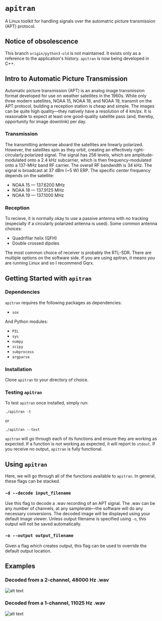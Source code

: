 # ```apitran```
A Linux toolkit for handling signals over the automatric picture transmission (APT) protocol.

## Notice of obsolescence
This branch ```origin/python3-old``` is not maintained. It exists only as a reference to the application's history. ```apitran``` is now being developed in C++.

## Intro to Automatic Picture Transmission
Automatic picture transmission (APT) is an analog image transmission format developed for use on weather satellites in the 1960s. While only three modern satellites, NOAA 15, NOAA 18, and NOAA 19, transmit on the APT protocol, building a reception station is cheap and simple. The images can be quite high quality—they natively have a resolution of 4 km/px. It is reasonable to expect at least one good-quality satellite pass (and, thereby, opportunity for image downlink) per day.

### Transmission
The transmitting antennae aboard the satellites are linearly polarized. However, the satellites spin as they orbit, creating an effectively right-circularly polarized signal. The signal has 256 levels, which are amplitude-modulated onto a 2.4 kHz subcarrier, which is then frequency-modulated onto a 137-MHz band RF carrier. The overall RF bandwidth is 34 kHz. The signal is broadcast at 37 dBm (~5 W) ERP. The specific center frequency depends on the satellite:

* NOAA 15 — 137.6200 MHz
* NOAA 18 — 137.9125 MHz
* NOAA 19 — 137.1000 MHz

### Reception
To recieve, it is normally okay to use a passive antenna with no tracking (especially if a circularly polarized antenna is used). Some common antenna choices:

* Quadrifilar helix (QFH)
* Double crossed dipoles

The most common choice of receiver is probably the RTL-SDR. There are multiple options on the software side. If you are using apitran, it means you are running Linux and so I recommend Gqrx.

## Getting Started with ```apitran```

### Dependencies
```apitran``` requires the following packages as dependencies:

* ```sox```

And Python modules:

* ```PIL```
* ```sys```
* ```numpy```
* ```scipy```
* ```subprocess```
* ```argparse```


### Installation
Clone ```apitran``` to your directory of choice.

### Testing ```apitran```
To test ```apitran``` once installed, simply run:

```
./apitran -t
```
or
```
./apitran --test
```
```apitran``` will go through each of its functions and ensure they are working as expected. If a function is not working as expected, it will report to ```stdout```. If you receive no output, ```apitran``` is fully functional.

## Using ```apitran```
Here, we will go through all of the functions available to ```apitran```. In general, these flags can be stacked.

### ```-d --decode input_filename```
Use this flag to decode a .wav recording of an APT signal. The .wav can be any number of channels, at any samplerate—the software will do any necessary conversions. The decoded image will be displayed using your default image viewer. Unless output filename is specified using ```-o```, this output will not be saved automatically.

### ```-o --output output_filename```
Given a flag which creates output, this flag can be used to override the default output location.

## Examples

### Decoded from a 2-channel, 48000 Hz .wav
![alt text](Examples/ex_2ch_48000.png)

### Decoded from a 1-channel, 11025 Hz .wav
![alt text](Examples/ex_1ch_11025.png)
